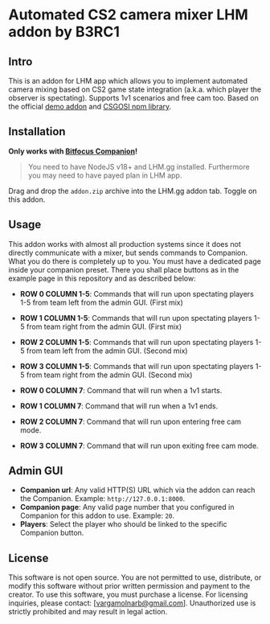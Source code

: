 # Automated CS2 camera mixer LHM addon by B3RC1
## Intro
This is an addon for LHM app which allows you to implement automated camera mixing based on CS2 game state integration (a.k.a. which player the observer is spectating). Supports 1v1 scenarios and free cam too.
Based on the official [demo addon](https://github.com/lexogrine/lhm-addon-example) and [CSGOSI npm library](https://www.npmjs.com/package/csgogsi).

## Installation
**Only works with [Bitfocus Companion](https://bitfocus.io/companion)!**
> You need to have NodeJS v18+ and LHM.gg installed. Furthermore you may need to have payed plan in LHM app.

Drag and drop the `addon.zip` archive into the LHM.gg addon tab. Toggle on this addon.

## Usage
This addon works with almost all production systems since it does not directly communicate with a mixer, but sends commands to Companion. What you do there is completely up to you. 
You must have a dedicated page inside your companion preset. There you shall place buttons as in the example page in this repository and as described below:

- **ROW 0 COLUMN 1-5**: Commands that will run upon spectating players 1-5 from team left from the admin GUI. (First mix)
- **ROW 1 COLUMN 1-5**: Commands that will run upon spectating players 1-5 from team right from the admin GUI. (First mix)
- **ROW 2 COLUMN 1-5**: Commands that will run upon spectating players 1-5 from team left from the admin GUI. (Second mix)
- **ROW 3 COLUMN 1-5**: Commands that will run upon spectating players 1-5 from team right from the admin GUI. (Second mix)

- **ROW 0 COLUMN 7**: Command that will run when a 1v1 starts.
- **ROW 1 COLUMN 7**: Command that will run when a 1v1 ends.

- **ROW 2 COLUMN 7**: Command that will run upon entering free cam mode.
- **ROW 3 COLUMN 7**: Command that will run upon exiting free cam mode.

## Admin GUI
- **Companion url**: Any valid HTTP(S) URL which via the addon can reach the Companion. Example: `http://127.0.0.1:8000`.
- **Companion page**: Any valid page number that you configured in Companion for this addon to use. Example: `20`.
- **Players**: Select the player who should be linked to the specific Companion button.


## License
This software is not open source. You are not permitted to use, distribute, or modify this software without prior written permission and payment to the creator.
To use this software, you must purchase a license.
For licensing inquiries, please contact: [vargamolnarb@gmail.com].
Unauthorized use is strictly prohibited and may result in legal action.